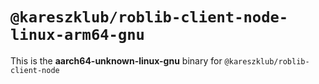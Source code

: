 # `@kareszklub/roblib-client-node-linux-arm64-gnu`

This is the **aarch64-unknown-linux-gnu** binary for `@kareszklub/roblib-client-node`
